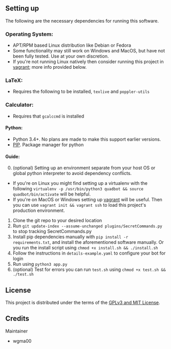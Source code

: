 Setting up
---------
The following are the necessary dependencies for running this software.

### Operating System:
- APT/RPM based Linux distribution like Debian or Fedora
- Some functionality may still work on Windows and MacOS, but have not been fully tested. Use at your own discretion.
- If you're not running Linux natively then consider running this project in [vagrant](https://www.vagrantup.com/); more info provided below.

### LaTeX:
- Requires the following to be installed, ``texlive`` and ``poppler-utils``

### Calculator:
- Requires that ``gcalccmd`` is installed

#### Python:
- Python 3.4+. No plans are made to make this support earlier versions.
- [PIP](https://pip.pypa.io/en/stable/). Package manager for python

#### Guide:
0. (optional) Setting up an environment separate from your host OS or global python interpreter to avoid dependency conflicts. 

- If you're on Linux you might find setting up a virtualenv with the following ``virtualenv -p /usr/bin/python3 quadbot && source quadbot/bin/activate`` will be helpful. 
- If you're on MacOS or Windows setting up [vagrant](https://www.vagrantup.com/docs/installation/) will be useful. Then you can use ``vagrant init && vagrant ssh`` to load this project's production environment. 

1. Clone the git repo to your desired location
2. Run ``git update-index --assume-unchanged plugins/SecretCommands.py`` to stop tracking SecretCommands.py
3. Install pip dependencies manually  with `pip install -r requirements.txt`, and install the aforementioned software manually. 
   Or you run the install script using  ``chmod +x install.sh && ./install.sh``
4. Follow the instructions in `details-example.yaml` to configure your bot for login
5. Run using `python3 app.py`
6. (optional) Test for errors you can run ``test.sh`` using ``chmod +x test.sh && ./test.sh``


License
-------

This project is distributed under the terms of the [GPLv3 and MIT License][1].

  [1]: https://github.com/wgma00/quadbot/blob/master/NOTICE

Credits
-------

Maintainer

- wgma00 
